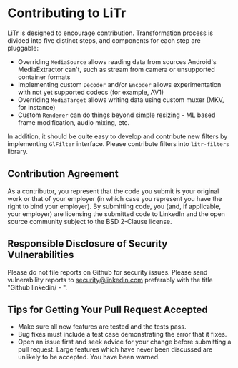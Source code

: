 # Contributing to LiTr

LiTr is designed to encourage contribution. Transformation process is divided into five distinct steps, and components for each step are pluggable:
 - Overriding `MediaSource` allows reading data from sources Android's MediaExtractor can't, such as stream from camera or unsupported container formats
 - Implementing custom `Decoder` and/or `Encoder` allows experimentation with not yet supported codecs (for example, AV1)
 - Overriding `MediaTarget` allows writing data using custom muxer (MKV, for instance)
 - Custom `Renderer` can do things beyond simple resizing - ML based frame modification, audio mixing, etc.
 
In addition, it should be quite easy to develop and contribute new filters by implementing `GlFilter` interface. Please contribute filters into `litr-filters` library.

## Contribution Agreement

As a contributor, you represent that the code you submit is your original work or that of your employer
(in which case you represent you have the right to bind your employer). By submitting code, you
(and, if applicable, your employer) are licensing the submitted code to LinkedIn and the open source
community subject to the BSD 2-Clause license.

## Responsible Disclosure of Security Vulnerabilities

Please do not file reports on Github for security issues. Please send vulnerability reports to
security@linkedin.com preferably with the title "Github linkedin/ - ".

## Tips for Getting Your Pull Request Accepted

- Make sure all new features are tested and the tests pass.
- Bug fixes must include a test case demonstrating the error that it fixes.
- Open an issue first and seek advice for your change before submitting a pull request. Large features which have never been discussed are unlikely to be accepted. You have been warned.